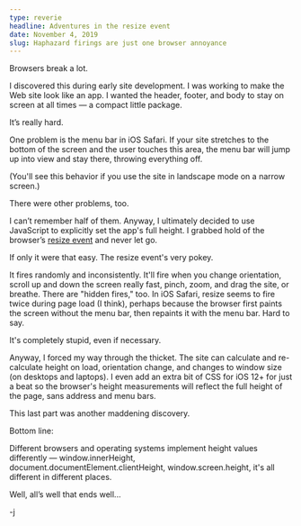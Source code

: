 ```yaml
---
type: reverie
headline: Adventures in the resize event
date: November 4, 2019
slug: Haphazard firings are just one browser annoyance
---
```


Browsers break a lot. 

I discovered this during early site development. I was working to make the Web site look like an app. I wanted the header, footer, and body to stay on screen at all times — a compact little package.

It’s really hard. 

One problem is the menu bar in iOS Safari. If your site stretches to the bottom of the screen and the user touches this area, the menu bar will jump up into view and stay there, throwing everything off. 

(You'll see this behavior if you use the site in landscape mode on a narrow screen.)

There were other problems, too. 

I can’t remember half of them. Anyway, I ultimately decided to use JavaScript to explicitly set the app's full height. I grabbed hold of the browser’s [resize event](https://github.com/abelsj60/jamesabels.net/blob/54f0b67ad19c3c36da105a58775b79cab209e41e/app/App.jsx#L469) and never let go. 

If only it were that easy. The resize event's very pokey. 

It fires randomly and inconsistently. It'll fire when you change orientation, scroll up and down the screen really fast, pinch, zoom, and drag the site, or breathe. There are "hidden fires," too. In iOS Safari, resize seems to fire twice during page load (I think), perhaps because the browser first paints the screen without the menu bar, then repaints it with the menu bar. Hard to say.

It's completely stupid, even if necessary. 

Anyway, I forced my way through the thicket. The site can calculate and re-calculate height on load, orientation change, and changes to window size (on desktops and laptops). I even add an extra bit of CSS for iOS 12+ for just a beat so the browser's height measurements will reflect the full height of the page, sans address and menu bars. 

This last part was another maddening discovery. 

Bottom line:

Different browsers and operating systems implement height values differently — window.innerHeight, document.documentElement.clientHeight, window.screen.height, it's all different in different places.

Well, all’s well that ends well...

-j